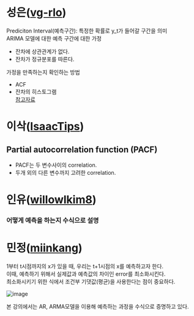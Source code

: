 # 성은([vg-rlo](https://github.com/vg-rlo))
Prediciton Interval(예측구간): 특정한 확률로 y_t가 들어갈 구간을 의미    
ARIMA 모델에 대한 예측 구간에 대한 가정     
* 잔차에 상관관계가 없다. 
* 잔차가 정규분포를 따른다. 

가정을 만족하는지 확인하는 방법 
* ACF
* 잔차의 히스토그램     
[참고자료](https://otexts.com/fppkr/prediction-intervals.html)

# 이삭([IsaacTips](https://github.com/IsaacTips))

## Partial autocorrelation function (PACF)
* PACF는 두 변수사이의 correlation.
* 두개 외의 다른 변수까지 고려한 correlation.

# 인유([willowlkim8](https://github.com/willowkim8))

### 어떻게 예측을 하는지 수식으로 설명

# 민정([miinkang](https://github.com/miinkang))
1부터 t시점까지의 x가 있을 때, 우리는 t+1시점의 x를 예측하고자 한다.    
이때, 예측하기 위해서 실제값과 예측값의 차이인 error를 최소화시킨다.   
최소화시키기 위한 식에서 조건부 기댓값(평균)을 사용한다는 점이 중요하다.   

![image](https://user-images.githubusercontent.com/68461606/124343265-27772900-dc05-11eb-8f5d-282705865888.png)


본 강의에서는 AR, ARMA모델을 이용해 예측하는 과정을 수식으로 증명하고 있다. 
